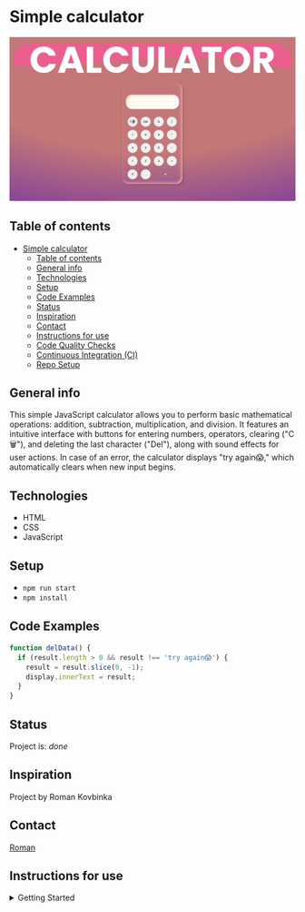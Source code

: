 # Simple calculator

![Example screenshot](./planning/screenweb.png)

## Table of contents

- [Simple calculator](#simple-calculator)
  - [Table of contents](#table-of-contents)
  - [General info](#general-info)
  - [Technologies](#technologies)
  - [Setup](#setup)
  - [Code Examples](#code-examples)
  - [Status](#status)
  - [Inspiration](#inspiration)
  - [Contact](#contact)
  - [Instructions for use](#instructions-for-use)
  - [Code Quality Checks](#code-quality-checks)
  - [Continuous Integration (CI)](#continuous-integration-ci)
  - [Repo Setup](#repo-setup)

## General info

This simple JavaScript calculator allows you to perform basic mathematical operations:
addition, subtraction, multiplication, and division. It features an intuitive interface
with buttons for entering numbers, operators, clearing ("C🗑️"), and deleting
the last character ("Del"), along with sound effects for user actions. In case
of an error, the calculator displays "try again😱," which automatically clears
when new input begins.

## Technologies

- HTML
- CSS
- JavaScript

## Setup

- `npm run start`
- `npm install`

## Code Examples

```js
function delData() {
  if (result.length > 0 && result !== 'try again😱') {
    result = result.slice(0, -1);
    display.innerText = result;
  }
}
```

## Status

Project is: _done_

## Inspiration

Project by Roman Kovbinka

## Contact

[Roman](https://github.com/kovbinka)

## Instructions for use

<details>
  <summary>Getting Started</summary>

<!-- a guide to using this repository -->

1. `git clone github.com/kovbinka/calculator.git`
2. `npm install`

## Code Quality Checks

- `npm run format`: Makes sure all the code in this repository is well-formatted
  (looks good).
- `npm run lint:ls`: Checks to make sure all folder and file names match the
  repository conventions.
- `npm run lint:md`: Will lint all of the Markdown files in this repository.
- `npm run lint:css`: Will lint all of the CSS files in this repository.
- `npm run validate:html`: Validates all HTML files in your project.
- `npm run spell-check`: Goes through all the files in this repository looking
  for words it doesn't recognize. Just because it says something is a mistake
  doesn't mean it is! It doesn't know every word in the world. You can add new
  correct words to the [./.cspell.json](./.cspell.json) file so they won't cause
  an error.
- `npm run accessibility -- ./path/to/file.html`: Runs an accessibility analysis
  on all HTML files in the given path and writes the report to
  `/accessibility_report`

## Continuous Integration (CI)

When you open a PR to `main`/`master` in your repository, GitHub will
automatically do a linting check on the code in this repository, you can see
this in the[./.github/workflows/lint.yml](./.github/workflows/lint.yml) file.

If the linting fails, you will not be able to merge the PR. You can double check
that your code will pass before pushing by running the code quality scripts
locally.

## Repo Setup

- Give each member **_write_** access to the repo (if it's a group project)
- Turn on GitHub Pages and put a link to your website in the repo's description
- Go to _General_ Section > check **Discussions**
- In the _Branches_ section of your repo's settings make sure the
  `master`/`main` branch must:
  - "_Require a pull request before merging_"
  - "_Require approvals_"
  - "_Dismiss stale pull request approvals when new commits are pushed_"
  - "_Require status checks to pass before merging_"
  - "_Require branches to be up to date before merging_"
  - "_Do not allow bypassing the above settings_"

</details>
